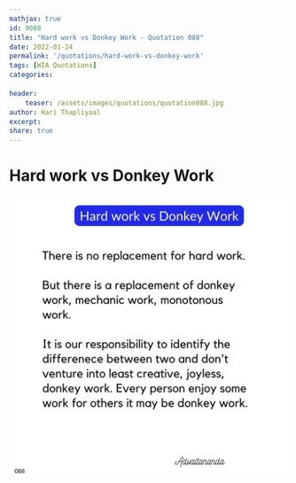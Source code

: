 ```yaml
---
mathjax: true
id: 9088
title: "Hard work vs Donkey Work - Quotation 088"
date: 2022-01-24
permalink: '/quotations/hard-work-vs-donkey-work'
tags: [WIA Quotations] 
categories: 

header:
    teaser: /assets/images/quotations/quotation088.jpg
author: Hari Thapliyaal 
excerpt:
share: true 
---
```


# Hard work vs Donkey Work

![Hard work vs Donkey Work](/assets/images/quotations/quotation088.jpg)
